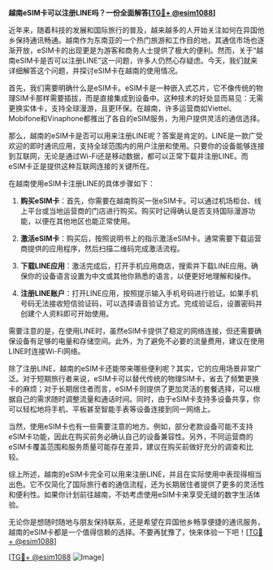 **越南eSIM卡可以注册LINE吗？一份全面解答[[TG💪+ @esim1088](https://t.me/s/esim1088)]**

近年来，随着科技的发展和国际旅行的普及，越来越多的人开始关注如何在异国他乡保持通讯畅通。越南作为东南亚的一个热门旅游和工作目的地，其通信市场也逐渐开放，eSIM卡的出现更是为游客和商务人士提供了极大的便利。然而，关于“越南eSIM卡是否可以注册LINE”这一问题，许多人仍然心存疑虑。今天，我们就来详细解答这个问题，并探讨eSIM卡在越南的使用情况。

首先，我们需要明确什么是eSIM卡。eSIM卡是一种嵌入式芯片，它不像传统的物理SIM卡那样需要插拔，而是直接集成到设备中。这种技术的好处显而易见：无需更换实体卡，支持全球漫游，且更环保。在越南，许多运营商如Viettel、Mobifone和Vinaphone都推出了各自的eSIM服务，为用户提供灵活的通信选择。

那么，越南的eSIM卡是否可以用来注册LINE呢？答案是肯定的。LINE是一款广受欢迎的即时通讯应用，支持全球范围内的用户注册和使用。只要你的设备能够连接到互联网，无论是通过Wi-Fi还是移动数据，都可以正常下载并注册LINE。而eSIM卡正是提供这种互联网连接的关键所在。

在越南使用eSIM卡注册LINE的具体步骤如下：

1. **购买eSIM卡**：首先，你需要在越南购买一张eSIM卡。可以通过机场柜台、线上平台或当地运营商的门店进行购买。购买时记得确认是否支持国际漫游功能，以便在其他地区也能正常使用。

2. **激活eSIM卡**：购买后，按照说明书上的指示激活eSIM卡。通常需要下载运营商提供的应用程序，然后扫描二维码完成激活流程。

3. **下载LINE应用**：激活完成后，打开手机应用商店，搜索并下载LINE应用。确保你的设备语言设置为中文或其他你熟悉的语言，以便更好地理解和操作。

4. **注册LINE账户**：打开LINE应用，按照提示输入手机号码进行验证。如果手机号码无法接收短信验证码，可以选择语音验证方式。完成验证后，设置密码并创建个人资料即可开始使用。

需要注意的是，在使用LINE时，虽然eSIM卡提供了稳定的网络连接，但还需要确保设备有足够的电量和存储空间。此外，为了避免不必要的流量费用，建议在使用LINE时连接Wi-Fi网络。

除了注册LINE，越南的eSIM卡还能带来哪些便利呢？其实，它的应用场景非常广泛。对于短期旅行者来说，eSIM卡可以替代传统的物理SIM卡，省去了频繁更换卡的麻烦；对于长期居住者而言，eSIM卡则提供了更加灵活的套餐选择，可以根据自己的需求随时调整流量和通话时间。同时，由于eSIM卡支持多设备共享，你可以轻松地将手机、平板甚至智能手表等设备连接到同一网络上。

当然，使用eSIM卡也有一些需要注意的地方。例如，部分老款设备可能不支持eSIM卡功能，因此在购买前务必确认自己的设备兼容性。另外，不同运营商的eSIM卡覆盖范围和服务质量可能存在差异，建议在购买前做好充分的调查和比较。

综上所述，越南的eSIM卡完全可以用来注册LINE，并且在实际使用中表现得相当出色。它不仅简化了国际旅行者的通信流程，还为长期居住者提供了更多的灵活性和便利性。如果你计划前往越南，不妨考虑使用eSIM卡来享受无缝的数字生活体验。

无论你是想随时随地与朋友保持联系，还是希望在异国他乡畅享便捷的通讯服务，越南的eSIM卡都是一个值得信赖的选择。不要再犹豫了，快来体验一下吧！[[TG💪+ @esim1088](https://t.me/s/esim1088)]

[[TG💪+ @esim1088](https://t.me/s/esim1088) ![Image](https://i.postimg.cc/4NQfJmqS/Snipaste-2025-05-13-00-14-12.png)]